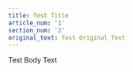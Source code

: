 ```yaml
---
title: Test Title
article_num: '1'
section_num: '2'
original_text: Test Original Text
---
```

Test Body Text

